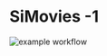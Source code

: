 # SiMovies -1

![example workflow](https://github.com/amary21/SiMovies/actions/workflows/android.yml/badge.svg)
